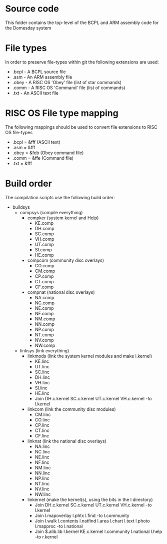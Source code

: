 # Source code
This folder contains the top-level of the BCPL and ARM assembly code for the Domesday system

# File types
In order to preserve file-types within git the following extensions are used:

* .bcpl - A BCPL source file
* .asm - An ARM assembly file
* .obey - A RISC OS 'Obey' file (list of star commands)
* .comm - A RISC OS 'Command' file (list of commands)
* .txt - An ASCII text file

# RISC OS File type mapping
The following mappings should be used to convert file extensions to RISC OS file-types

* .bcpl = &fff (ASCII text)
* .asm = &fff
* .obey = &feb (Obey command file)
* .comm = &ffe (Command file)
* .txt = &fff

# Build order
The compilation scripts use the following build order:

* buildsys
	* compsys (compile everything)
		* compker (system kernel and Help)
			* KE.comp
			* DH.comp
			* SC.comp
			* VH.comp
			* UT.comp
			* SI.comp
			* HE.comp
		* compcom (community disc overlays)
			* CO.comp
			* CM.comp
			* CP.comp
			* CT.comp
			* CF.comp
		* compnat (national disc overlays)
			* NA.comp
			* NC.comp
			* NE.comp
			* NF.comp
			* NM.comp
			* NN.comp
			* NP.comp
			* NT.comp
			* NV.comp
			* NW.comp 
	* linksys (link everything)
		* linkmods (link the system kernel modules and make l.kernel)
			* KE.linc
			* UT.linc
			* SC.linc
			* DH.linc
			* VH.linc
			* SI.linc
			* HE.linc
			* Join DH.c.kernel SC.c.kernel UT.c.kernel VH.c.kernel -to l.kernel
		* linkcom (link the community disc modules)
			* CM.linc
			* CO.linc
			* CP.linc
			* CT.linc
			* CF.linc
		* linknat (link the national disc overlays)
			* NA.linc
			* NC.linc
			* NE.linc
			* NF.linc
			* NM.linc
			* NN.linc
			* NP.linc
			* NT.linc
			* NV.linc
			* NW.linc
		* linkernel (make the kernel(s), using the bits in the l directory)
			* Join DH.c.kernel SC.c.kernel UT.c.kernel VH.c.kernel -to l.kernel
			* Join l.mapoverlay l.phtx l.find -to l.community
			* Join l.walk l.contents l.natfind l.area l.chart l.text l.photo l.mapproc -to l.national
			* Join $.alib.lib l.kernel KE.c.kernel l.community l.national l.help -to r.kernel

